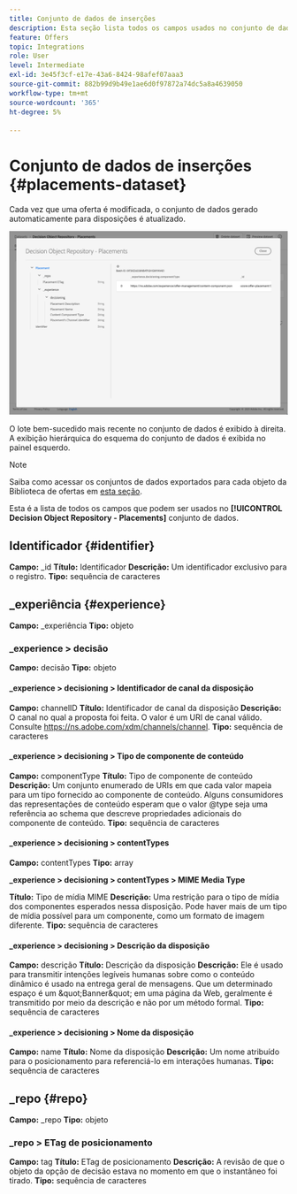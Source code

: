 ```yaml
---
title: Conjunto de dados de inserções
description: Esta seção lista todos os campos usados no conjunto de dados exportado para disposições
feature: Offers
topic: Integrations
role: User
level: Intermediate
exl-id: 3e45f3cf-e17e-43a6-8424-98afef07aaa3
source-git-commit: 882b99d9b49e1ae6d0f97872a74dc5a8a4639050
workflow-type: tm+mt
source-wordcount: '365'
ht-degree: 5%

---
```


# Conjunto de dados de inserções {#placements-dataset}

Cada vez que uma oferta é modificada, o conjunto de dados gerado automaticamente para disposições é atualizado.

![](../assets/dataset-placements.png)

O lote bem-sucedido mais recente no conjunto de dados é exibido à direita. A exibição hierárquica do esquema do conjunto de dados é exibida no painel esquerdo.

>[!NOTE]
>
>Saiba como acessar os conjuntos de dados exportados para cada objeto da Biblioteca de ofertas em [esta seção](../export-catalog/access-dataset.md).

Esta é a lista de todos os campos que podem ser usados no **[!UICONTROL Decision Object Repository - Placements]** conjunto de dados.

<!--A placement describes a location or place in a personalized message. It is used to set technical constraints for content that the personalization decision supplies. The placement also represents a request to produce certain types of metrics when an experience event is produced where this placement is involved. For instance, the placement facilitates a personalized clickable image inside an email shown to an end-user. The placement may for instance request from the assembled experience that the click on its image gets reported in an experience event with a metric https://ns.adobe.com/xdm/data/metrics/web/linkclicks and a reference to this placement.-->

## Identificador {#identifier}

**Campo:** _id
**Título:** Identificador
**Descrição:** Um identificador exclusivo para o registro.
**Tipo:** sequência de caracteres

## _experiência {#experience}

**Campo:** _experiência
**Tipo:** objeto

### _experience > decisão

**Campo:** decisão
**Tipo:** objeto

#### _experience > decisioning > Identificador de canal da disposição

**Campo:** channelID
**Título:** Identificador de canal da disposição
**Descrição:** O canal no qual a proposta foi feita. O valor é um URI de canal válido. Consulte https://ns.adobe.com/xdm/channels/channel.
**Tipo:** sequência de caracteres

#### _experience > decisioning > Tipo de componente de conteúdo

**Campo:** componentType
**Título:** Tipo de componente de conteúdo
**Descrição:** Um conjunto enumerado de URIs em que cada valor mapeia para um tipo fornecido ao componente de conteúdo. Alguns consumidores das representações de conteúdo esperam que o valor @type seja uma referência ao schema que descreve propriedades adicionais do componente de conteúdo.
**Tipo:** sequência de caracteres

#### _experience > decisioning > contentTypes

**Campo:** contentTypes
**Tipo:** array

**_experience > decisioning > contentTypes > MIME Media Type**

**Título:** Tipo de mídia MIME
**Descrição:** Uma restrição para o tipo de mídia dos componentes esperados nessa disposição. Pode haver mais de um tipo de mídia possível para um componente, como um formato de imagem diferente.
**Tipo:** sequência de caracteres

#### _experience > decisioning > Descrição da disposição

**Campo:** descrição
**Título:** Descrição da disposição
**Descrição:** Ele é usado para transmitir intenções legíveis humanas sobre como o conteúdo dinâmico é usado na entrega geral de mensagens. Que um determinado espaço é um \&quot;Banner\&quot; em uma página da Web, geralmente é transmitido por meio da descrição e não por um método formal.
**Tipo:** sequência de caracteres

#### _experience > decisioning > Nome da disposição

**Campo:** name
**Título:** Nome da disposição
**Descrição:** Um nome atribuído para o posicionamento para referenciá-lo em interações humanas.
**Tipo:** sequência de caracteres

## _repo {#repo}

**Campo:** _repo
**Tipo:** objeto

### _repo > ETag de posicionamento

**Campo:** tag
**Título:** ETag de posicionamento
**Descrição:** A revisão de que o objeto da opção de decisão estava no momento em que o instantâneo foi tirado.
**Tipo:** sequência de caracteres
